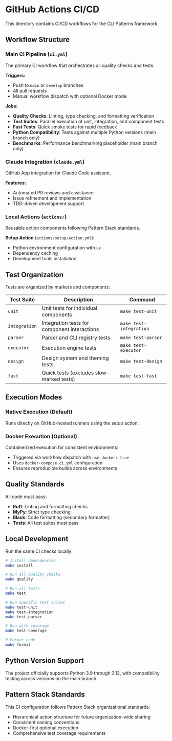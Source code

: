 # GitHub Actions CI/CD

This directory contains CI/CD workflows for the CLI Patterns framework.

## Workflow Structure

### Main CI Pipeline (`ci.yml`)
The primary CI workflow that orchestrates all quality checks and tests.

**Triggers:**
- Push to `main` or `develop` branches
- All pull requests
- Manual workflow dispatch with optional Docker mode

**Jobs:**
- **Quality Checks**: Linting, type checking, and formatting verification
- **Test Suites**: Parallel execution of unit, integration, and component tests
- **Fast Tests**: Quick smoke tests for rapid feedback
- **Python Compatibility**: Tests against multiple Python versions (main branch only)
- **Benchmarks**: Performance benchmarking placeholder (main branch only)

### Claude Integration (`claude.yml`)
GitHub App integration for Claude Code assistant.

**Features:**
- Automated PR reviews and assistance
- Issue refinement and implementation
- TDD-driven development support

### Local Actions (`actions/`)
Reusable action components following Pattern Stack standards.

**Setup Action** (`actions/setup/action.yml`):
- Python environment configuration with `uv`
- Dependency caching
- Development tools installation

## Test Organization

Tests are organized by markers and components:

| Test Suite | Description | Command |
|------------|-------------|---------|
| `unit` | Unit tests for individual components | `make test-unit` |
| `integration` | Integration tests for component interactions | `make test-integration` |
| `parser` | Parser and CLI registry tests | `make test-parser` |
| `executor` | Execution engine tests | `make test-executor` |
| `design` | Design system and theming tests | `make test-design` |
| `fast` | Quick tests (excludes slow-marked tests) | `make test-fast` |

## Execution Modes

### Native Execution (Default)
Runs directly on GitHub-hosted runners using the setup action.

### Docker Execution (Optional)
Containerized execution for consistent environments:
- Triggered via workflow dispatch with `use_docker: true`
- Uses `docker-compose.ci.yml` configuration
- Ensures reproducible builds across environments

## Quality Standards

All code must pass:
- **Ruff**: Linting and formatting checks
- **MyPy**: Strict type checking
- **Black**: Code formatting (secondary formatter)
- **Tests**: All test suites must pass

## Local Development

Run the same CI checks locally:

```bash
# Install dependencies
make install

# Run all quality checks
make quality

# Run all tests
make test

# Run specific test suites
make test-unit
make test-integration
make test-parser

# Run with coverage
make test-coverage

# Format code
make format
```

## Python Version Support

The project officially supports Python 3.9 through 3.12, with compatibility testing across versions on the main branch.

## Pattern Stack Standards

This CI configuration follows Pattern Stack organizational standards:
- Hierarchical action structure for future organization-wide sharing
- Consistent naming conventions
- Docker-first optional execution
- Comprehensive test coverage requirements